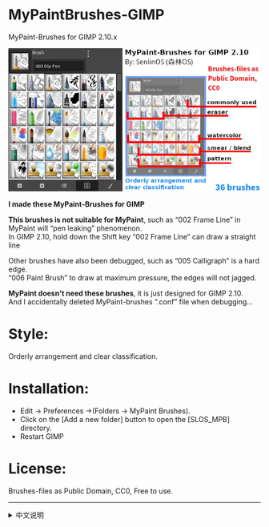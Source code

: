 # MyPaintBrushes-GIMP
MyPaint-Brushes for GIMP 2.10.x

![img](https://raw.githubusercontent.com/SenlinOS/databox/master/MyPaint-Brushes-for-GIMP-2.10-By_SenlinOS.jpg)

**I made these MyPaint-Brushes for GIMP**

**This brushes is not suitable for MyPaint**, such as “002 Frame Line” in MyPaint will “pen leaking” phenomenon.
<br />In GIMP 2.10, hold down the Shift key “002 Frame Line” can draw a straight line

Other brushes have also been debugged, such as “005 Calligraph” is a hard edge.
<br />“006 Paint Brush” to draw at maximum pressure, the edges will not jagged.

**MyPaint doesn't need these brushes**, it is just designed for GIMP 2.10.
<br />And I accidentally deleted MyPaint-brushes “.conf” file when debugging…

# Style:
Orderly arrangement and clear classification.

# Installation:
- Edit -> Preferences ->(Folders -> MyPaint Brushes).
- Click on the [Add a new folder] button to open the [SLOS_MPB] directory.
- Restart GIMP

# License:
Brushes-files as Public Domain, CC0, Free to use.

---

<details>
  <summary>中文说明</summary>
  
GIMP 2.10 发布，添加了数不清的新功能。 其中的一个功能是 GIMP 可以使用 MyPaint 的画笔，但我感觉载入的默认画笔的图标与顺序有些混乱。
<br />所以我制作了 36个 MyPaint 画笔，这些画笔有序排列、分类清晰，便于使用。

**这套画笔不适合 MyPaint**，比如“002 Frame Line”在 MyPaint 中会有“笔漏水”的现象。 在 GIMP 2.10 中按住 Shift 键“002 Frame Line”可以画出直线，这是在 GIMP 中默认的 MyPaint 画笔做不到的。

其他的画笔也有经过调试，比如“005 Calligraph”是硬边。
<br />使用“006 Paint Brush”以最大压力绘画时边缘也不会出现锯齿。

**MyPaint 不需要这些画笔**，这只是给 GIMP 2.10 设计的。
<br />并且我在调试时不小心把导入 MyPaint 画笔的“.conf”文件给删除了…

# 安装方法： 
- 打开 GIMP 菜单，编辑 -> 首选项 -> (文件夹 -> MyPaint 笔刷)。
- 点击 [添加新文件夹] 按钮，打开 [SLOS_MPB] 目录。
- 重启GIMP

# 许可证：
CC0，公共领域，画笔文件可以自由使用。

</details>
